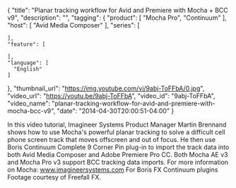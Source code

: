 {
  "title": "Planar tracking workflow for Avid and Premiere with Mocha + BCC v9",
  "description": "",
  "tagging": {
    "product": [
      "Mocha Pro",
      "Continuum"
    ],
    "host": [
      "Avid Media Composer"
    ],
    "series": [

    ],
    "feature": [

    ],
    "language": [
      "English"
    ]
  },
  "thumbnail_url": "https://img.youtube.com/vi/9abj-ToFFbA/0.jpg",
  "video_url": "https://youtu.be/9abj-ToFFbA",
  "video_id": "9abj-ToFFbA",
  "video_name": "planar-tracking-workflow-for-avid-and-premiere-with-mocha-bcc-v9",
  "date": "2014-04-30T20:00:51-04:00"
}

In this video tutorial, Imagineer Systems Product Manager Martin Brennand
shows how to use Mocha's powerful planar tracking to solve a difficult cell
phone screen track that moves offscreen and out of focus. He then use Boris
Continuum Complete 9 Corner Pin plug-in to import the track data into both
Avid Media Composer and Adobe Premiere Pro CC. Both Mocha AE v3 and Mocha Pro
v3 support BCC tracking data imports. For more information on Mocha:
www.imagineersystems.com For Boris FX Continuum plugins
Footage courtesy of Freefall FX.


